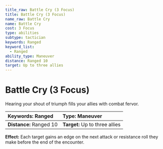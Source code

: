 ```yaml
---
title_raw: Battle Cry (3 Focus)
title: Battle Cry (3 Focus)
name_raw: Battle Cry
name: Battle Cry
cost: 3 Focus
type: abilities
subtype: tactician
keywords: Ranged
keyword_list:
  - Ranged
ability_type: Maneuver
distance: Ranged 10
target: Up to three allies
---
```


# Battle Cry (3 Focus)

Hearing your shout of triumph fills your allies with combat fervor.

| **Keywords:** Ranged    | **Type:** Maneuver             |
| :---------------------- | :----------------------------- |
| **Distance:** Ranged 10 | **Target:** Up to three allies |

**Effect:** Each target gains an edge on the next attack or resistance roll they make before the end of the encounter.

